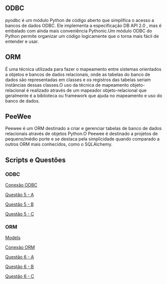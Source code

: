 <h2>ODBC</h2>
pyodbc é um módulo Python de código aberto que simplifica o acesso a bancos de dados ODBC. Ele implementa a especificação DB API 2.0 , mas é embalado com ainda mais conveniência Pythonic.Um módulo ODBC do Python permite organizar um código logicamente que o torna mais fácil de entender e usar.

<h2>ORM</h2>
É uma técnica utilizada para fazer o mapeamento entre sistemas orientados a objetos e bancos de dados relacionais, onde as tabelas do banco de dados são representadas em classes e os registros das tabelas seriam instâncias dessas classes.O uso da técnica de mapeamento objeto-relacional é realizado através de um mapeador objeto-relacional que geralmente é a biblioteca ou framework que ajuda no mapeamento e uso do banco de dados.

<h2>PeeWee</h2>
Peewee é um ORM destinado a criar e gerenciar tabelas de banco de dados relacionais através de objetos Python.O Peewee é destinado a projetos de pequeno/médio porte e se destaca pela simplicidade quando comparado a outros ORM mais conhecidos, como o SQLAlchemy.

<h2>Scripts e Questões</h2>
<h3>ODBC</h3>
<a href="https://github.com/Souza-Lucas/bd-tarefa/blob/main/tarefas/t03/obdc/connect.py">Conexão ODBC</a>

<a href="https://github.com/Souza-Lucas/bd-tarefa/blob/main/tarefas/t03/obdc/insert.py">Questão 5 - A</a>

<a href="https://github.com/Souza-Lucas/bd-tarefa/blob/main/tarefas/t03/obdc/update.py">Questão 5 - B</a>

<a href="https://github.com/Souza-Lucas/bd-tarefa/blob/main/tarefas/t03/obdc/select.py">Questão 5 - C</a>

<h3>ORM</h3>
<a href="https://github.com/Souza-Lucas/bd-tarefa/blob/main/tarefas/t03/orm/models.py">Models</a>

<a href="https://github.com/Souza-Lucas/bd-tarefa/blob/main/tarefas/t03/orm/connect.py">Conexão ORM</a>

<a href="https://github.com/Souza-Lucas/bd-tarefa/blob/main/tarefas/t03/orm/insert.py">Questão 6 - A</a>

<a href="https://github.com/Souza-Lucas/bd-tarefa/blob/main/tarefas/t03/orm/update.py">Questão 6 - B</a>

<a href="https://github.com/Souza-Lucas/bd-tarefa/blob/main/tarefas/t03/orm/select.py">Questão 6 - C</a>
